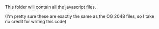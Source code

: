 This folder will contain all the javascript files.

(I'm pretty sure these are exactly the same as the OG 2048 files, so I take no credit for writing this code)
